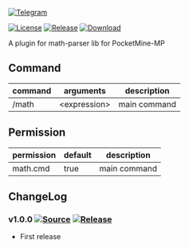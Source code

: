 [![Telegram](https://img.shields.io/badge/Telegram-PresentKim-blue.svg?logo=telegram)](https://t.me/PresentKim)

[![License](https://img.shields.io/github/license/PMMPPlugin/MathParserLib.svg?label=License)](LICENSE)
[![Release](https://img.shields.io/github/release/PMMPPlugin/MathParserLib.svg?label=Release)](https://github.com/PMMPPlugin/MathParserLib/releases/latest)
[![Download](https://img.shields.io/github/downloads/PMMPPlugin/MathParserLib/total.svg?label=Download)](https://github.com/PMMPPlugin/MathParserLib/releases/latest)


A plugin for math-parser lib for PocketMine-MP

## Command
| command | arguments      | description  |
| ------- | -------------- | ------------ |
| /math   | \<expression\> | main command |




## Permission
| permission  | default | description  |
| ----------- | ------- | ------------ |
| math.cmd    | true    | main command |




## ChangeLog
### v1.0.0 [![Source](https://img.shields.io/badge/source-v1.0.0-blue.png?label=source)](https://github.com/PMMPPlugin/MathParserLib/tree/v1.0.0) [![Release](https://img.shields.io/github/downloads/PMMPPlugin/MathParserLib/v1.0.0/total.png?label=download&colorB=1fadad)](https://github.com/PMMPPlugin/MathParserLib/releases/v1.0.0)
- First release